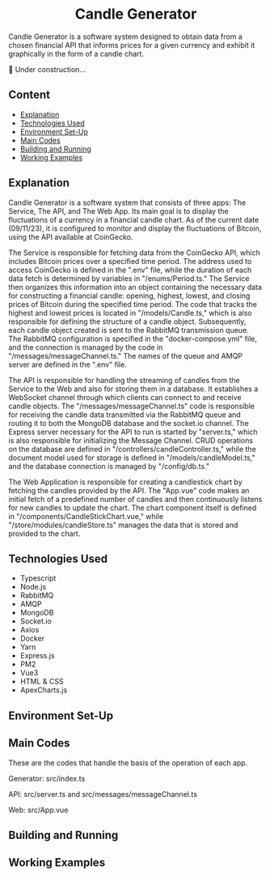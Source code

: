 <h1 align="center"> Candle Generator </h1>

<p> Candle Generator is a software system designed to obtain data from a chosen financial API that informs prices for a given currency and exhibit it graphically in the form of a candle chart. </p>

🚧 Under construction...

<h2>Content</h2>
<ul>
    <li><a href="#Explanation">Explanation</a></li>
    <li><a href="#Technologies Used">Technologies Used</a></li>
    <li><a href="#Environment Set-Up">Environment Set-Up</a></li>
    <li><a href="#Main Codes">Main Codes</a></li>
    <li><a href="#Building and Running">Building and Running</a></li>
    <li><a href="#Working Examples">Working Examples</a></li>
</ul>

<h2>Explanation</h2>

<p>Candle Generator is a software system that consists of three apps: The Service, The API, and The Web App. Its main goal is to display the fluctuations of a currency in a financial candle chart. As of the current date (09/11/23), it is configured to monitor and display the fluctuations of Bitcoin, using the API available at CoinGecko.</p>

<p>The Service is responsible for fetching data from the CoinGecko API, which includes Bitcoin prices over a specified time period. The address used to access CoinGecko is defined in the ".env" file, while the duration of each data fetch is determined by variables in "/enums/Period.ts." The Service then organizes this information into an object containing the necessary data for constructing a financial candle: opening, highest, lowest, and closing prices of Bitcoin during the specified time period. The code that tracks the highest and lowest prices is located in "/models/Candle.ts," which is also responsible for defining the structure of a candle object. Subsequently, each candle object created is sent to the RabbitMQ transmission queue. The RabbitMQ configuration is specified in the "docker-compose.yml" file, and the connection is managed by the code in "/messages/messageChannel.ts." The names of the queue and AMQP server are defined in the ".env" file.</p>

<p>The API is responsible for handling the streaming of candles from the Service to the Web and also for storing them in a database. It establishes a WebSocket channel through which clients can connect to and receive candle objects. The "/messages/messageChannel.ts" code is responsible for receiving the candle data transmitted via the RabbitMQ queue and routing it to both the MongoDB database and the socket.io channel. The Express server necessary for the API to run is started by "server.ts," which is also responsible for initializing the Message Channel. CRUD operations on the database are defined in "/controllers/candleController.ts," while the document model used for storage is defined in "/models/candleModel.ts," and the database connection is managed by "/config/db.ts."</p>

<p>The Web Application is responsible for creating a candlestick chart by fetching the candles provided by the API. The "App.vue" code makes an initial fetch of a predefined number of candles and then continuously listens for new candles to update the chart. The chart component itself is defined in "/components/CandleStickChart.vue," while "/store/modules/candleStore.ts" manages the data that is stored and provided to the chart.</p>

<h2>Technologies Used</h2>
<ul>
    <li>Typescript</li>
    <li>Node.js</li>
    <li>RabbitMQ</li>
    <li>AMQP</li>
    <li>MongoDB</li>
    <li>Socket.io</li>
    <li>Axios</li>
    <li>Docker</li>
    <li>Yarn</li>
    <li>Express.js</li>
    <li>PM2</li>
    <li>Vue3</li>
    <li>HTML & CSS</li>
    <li>ApexCharts.js</li>
</ul>

<h2>Environment Set-Up</h2>

<p></p>

<h2>Main Codes</h2>

<p>These are the codes that handle the basis of the operation of each app.</p>
<p>Generator: src/index.ts</p>
<p>API: src/server.ts and src/messages/messageChannel.ts</p>
<p>Web: src/App.vue</p>

<h2>Building and Running</h2>

<p></p>

<h2>Working Examples</h2>

<p></p>
